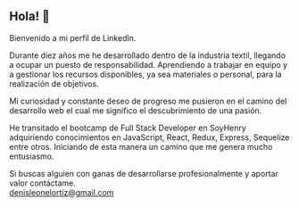 ## Hola! 👋
Bienvenido a mi perfil de LinkedIn.

Durante diez años me he desarrollado dentro de la industria textil, llegando a ocupar un puesto de responsabilidad. Aprendiendo a trabajar en equipo y a gestionar los recursos disponibles, ya sea materiales o personal, para la realización de objetivos.

Mi curiosidad y constante deseo de progreso me pusieron en el camino del desarrollo web el cual me significo el descubrimiento de una pasión.

He transitado el bootcamp de Full Stack Developer en SoyHenry adquiriendo conocimientos en JavaScript, React, Redux, Express, Sequelize entre otros. 
Iniciando de esta manera un camino que me genera mucho entusiasmo.

Si buscas alguien con ganas de desarrollarse profesionalmente y aportar valor contáctame.   
denisleonelortiz@gmail.com
<!--
**denisleonelortiz/denisleonelortiz** is a ✨ _special_ ✨ repository because its `README.md` (this file) appears on your GitHub profile.

Here are some ideas to get you started:

- 🔭 I’m currently working on ...
- 🌱 I’m currently learning ...
- 👯 I’m looking to collaborate on ...
- 🤔 I’m looking for help with ...
- 💬 Ask me about ...
- 📫 How to reach me: ...
- 😄 Pronouns: ...
- ⚡ Fun fact: ...
-->
